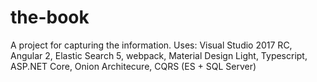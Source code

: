 # the-book
A project for capturing the information.
Uses: Visual Studio 2017 RC, Angular 2, Elastic Search 5, webpack, Material Design Light, Typescript, ASP.NET Core, Onion Architecure, CQRS (ES + SQL Server)
